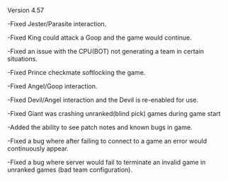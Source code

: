 Version 4.57

-Fixed Jester/Parasite interaction.

-Fixed King could attack a Goop and the game would continue.

-Fixed an issue with the CPU(BOT) not generating a team in certain situations.

-Fixed Prince checkmate softlocking the game.

-Fixed Angel/Goop interaction.

-Fixed Devil/Angel interaction and the Devil is re-enabled for use.

-Fixed Giant was crashing unranked(blind pick) games during game start

-Added the ability to see patch notes and known bugs in game.

-Fixed a bug where after failing to connect to a game an error would continuously appear.

-Fixed a bug where server would fail to terminate an invalid game in unranked games (bad team configuration).
